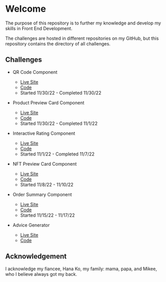 # Welcome

The purpose of this repository is to further my knowledge and develop my skills in Front End Development.

The challenges are hosted in different repositories on my GitHub, but this repository contains the directory of all challenges.

## Challenges

- QR Code Component
  - [Live Site](https://spencer-rafada.github.io/qr-code-component/)
  - [Code](https://github.com/spencer-rafada/product-preview-card-component) 
  - Started 11/30/22 - Completed 11/30/22

- Product Preview Card Component
  - [Live Site](https://spencer-rafada.github.io/product-preview-card-component/)
  - [Code](https://github.com/spencer-rafada/product-preview-card-component) 
  - Started 11/30/22 - Completed 11/1/22

- Interactive Rating Component
  - [Live Site](https://spencer-rafada.github.io/interactive-rating-component-main/)
  - [Code](https://spencer-rafada.github.io/interactive-rating-component-main/) 
  - Started 11/1/22 - Completed 11/7/22

- NFT Preview Card Component
  - [Live Site](https://spencer-rafada.github.io/nft-preview-card-component/)
  - [Code](https://github.com/spencer-rafada/nft-preview-card-component)
  - Started 11/8/22 - 11/10/22

- Order Summary Component
  - [Live Site](https://spencer-rafada.github.io/order-summary-component/)
  - [Code](https://github.com/spencer-rafada/order-summary-component)
  - Started 11/15/22 - 11/17/22

- Advice Generator
  - [Live Site](https://spencer-rafada.github.io/advice-generator/)
  - [Code](https://github.com/spencer-rafada/advice-generator)

## Acknowledgement

I acknowledge my fiancee, Hana Ko, my family: mama, papa, and Mikee, who I believe always got my back.
